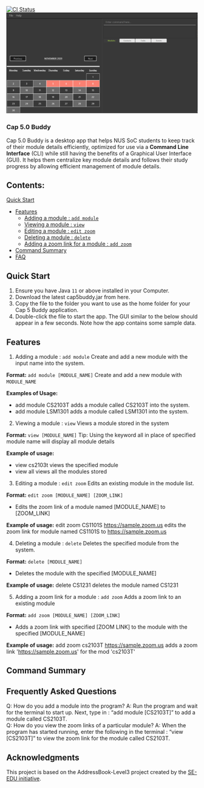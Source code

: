 [![CI Status](https://github.com/AY2021S1-CS2103T-F12-3/tp/workflows/Java%20CI/badge.svg)](https://github.com/AY2021S1-CS2103T-F12-3/tp/actions)
![Ui](docs/images/Ui.png)

### Cap 5.0 Buddy

Cap 5.0 Buddy is a desktop app that helps NUS SoC students to keep track of their module details efficiently, optimized for use via a
**Command Line Interface** (CLI) while still having the benefits of a Graphical User Interface (GUI). 
It helps them centralize key module details and follows their study 
progress by allowing efficient management of module details.

## Contents:
[Quick Start](#Quick-Start "Goto Quick Start")
- [Features](#Features "Goto Features")
    - [Adding a module : `add module`](#Adding-a-module "Goto Adding-a-module")
    - [Viewing a module : `view`](#Viewing-a-module "Goto Viewing-a-module")
    - [Editing a module : `edit zoom`](#Editing-a-module "Goto Editing-a-module")
    - [Deleting a module : `delete`](#Deleting-a-module "Goto Deleting-a-module")
    - [Adding a zoom link for a module : `add zoom`](#Adding-a-zoom-link-for-a-module "Goto Adding-a-zoom-link-for-a-module")
- [Command Summary](#Command-Summary "Goto Command-Summary")
- [FAQ](#Frequently-Asked-Questions-FAQ "Goto Frequently-Asked-Questions-FAQ")

## Quick Start
1. Ensure you have Java `11` or above installed in your Computer.
2. Download the latest cap5buddy.jar from here.
3. Copy the file to the folder you want to use as the home folder for your Cap 5 Buddy application.
4. Double-click the file to start the app. The GUI similar to the below should appear in a few seconds. Note how the app contains some sample data.

## Features

1. Adding a module : `add module` 
Create and add a new module with the input name into the system.

**Format:** `add module [MODULE_NAME]`
Create and add a new module with `MODULE_NAME`

**Examples of Usage:**
* add module CS2103T adds a module called CS2103T into the system.
* add module LSM1301 adds a module called LSM1301 into the system.

2. Viewing a module : `view`
Views a module stored in the system

**Format:** `view [MODULE_NAME]`
Tip: Using the keyword all in place of specified module name will display all module details

**Example of usage:**
* view cs2103t views the specified module
* view all views all the modules stored

3. Editing a module : `edit zoom`
Edits an existing module in the module list.

**Format:** `edit zoom [MODULE_NAME] [ZOOM_LINK]`
* Edits the zoom link of a module named [MODULE_NAME] to [ZOOM_LINK]

**Example of usage:**
edit zoom CS1101S https://sample.zoom.us edits the zoom link for module named CS1101S to https://sample.zoom.us 

4. Deleting a module : `delete`
Deletes the specified module from the system.

**Format:** `delete [MODULE_NAME]`
* Deletes the module with the specified [MODULE_NAME]

**Example of usage:**
delete CS1231 deletes the module named CS1231

5. Adding a zoom link for a module : `add zoom`
Adds a zoom link to an existing module

**Format:** `add zoom [MODULE_NAME] [ZOOM_LINK]`
* Adds a zoom link with specified [ZOOM LINK] to the module with the specified [MODULE_NAME]

**Example of usage:**
add zoom cs2103T https://sample.zoom.us adds a zoom link 'https://sample.zoom.us' for the mod 'cs2103T'

## Command Summary

## Frequently Asked Questions
Q: How do you add a module into the program?
A: Run the program and wait for the terminal to start up. Next, type in : “add module [CS2103T]” to add a module called CS2103T. <br/>
Q: How do you view the zoom links of a particular module? 
A: When the program has started running, enter the following in the terminal : “view [CS2103T]” to view the zoom link for the module called CS2103T.

## Acknowledgments

This project is based on the AddressBook-Level3 project created by the [SE-EDU initiative](https://se-education.org).